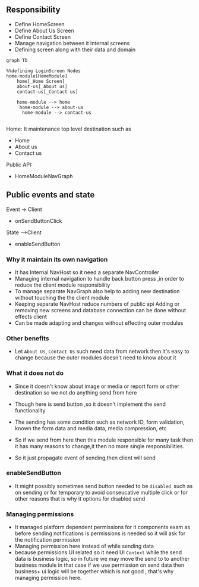 
## Responsibility

- Define HomeScreen
- Define About Us Screen
- Define Contact Screen
- Manage navigation between it internal screens
- Defining screen along with their data and domain




```mermaid
graph TD

%%defining LoginScreen Nodes
home-module[HomeModule]
    home[_Home Screen]
    about-us[_About us]
    contact-us[_Contact us]

    home-module --> home
     home-module --> about-us
      home-module --> contact-us


```
Home:
It maintenance top level destination such as
- Home
- About us
- Contact us

Public API:
 - HomeModuleNavGraph

## Public events and state
 Event -> Client

 - onSendButtonClick
 
State -->Client
- enableSendButton

### Why it maintain its own navigation
- It has Internal NavHost so it need a separate NavController
- Managing  internal navigation to handle  back button press ,in order to  reduce the client module responsibility
- To manage separate NavGraph also help to adding new destination
without touching the the client module
- Keeping separate NavHost reduce numbers of public api
Adding or removing new screens and database connection can be done without effects client
- Can be made adapting and changes without effecting outer modules

### Other benefits
- Let `About Us`, `Contact Us` such need data from network then it's easy to change because the outer modules doesn't need to know about it


### What it does not do

- Since it doesn't know about image or media or report form or other destination so we not do anything send from here
- Though here is send button ,so it doesn't implement the send functionality

- The sending has some condition such as network IO, form validation, known the form data and media data, media compression, etc
- So if we send from here then this module responsible for many task then it has many reasons to change,it then no more single responsibilities.

- So it just propagate event of sending,then client will send

### enableSendButton
 - It might possibly sometimes send button needed to be `disabled `such as on sending or for temporary to avoid conseucative   multiple click or for other reasons that is why it options for disabled send

### Managing permissions 
- It managed platform dependent permissions for it components exam as before sending notifications is permissions is needed so it will ask for the notification permission
- Managing permission here instead of while sending data 
- because permissions UI related so it need UI `Context` while the send data is business logic, so in future we may move the send to to another business module in that case if we use permission on send data then business+ ui logic will be together which is not good , that's why managing permission here.
